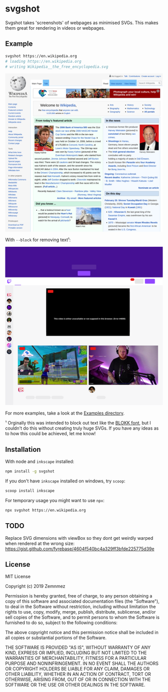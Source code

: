 svgshot
=============================================================================
[svgshot]: #svgshot

Svgshot takes 'screenshots' of webpages as minimised SVGs. This makes them
great for rendering in videos or webpages.


Example
-----------------------------------------------------------------------------
[Example]: #example


~~~~~~~~~~~~~~~~~~~~~~~~~~~~~~~~~~~~~~~~~~~~~~~~~~~~~~~~~~~~~~~~      bash
svgshot https://en.wikipedia.org
# loading https://en.wikipedia.org
# writing Wikipedia__the_free_encyclopedia.svg
~~~~~~~~~~~~~~~~~~~~~~~~~~~~~~~~~~~~~~~~~~~~~~~~~~~~~~~~~~~~~~~~

[Wikipedia SVG]: ./docs/Wikipedia__the_free_encyclopedia.svg
![Wikipedia SVG]

With `--block` for removing text¹:

[Twitch SVG]: ./docs/Twitch.svg
![Twitch SVG]

[Examples directory]: ./examples
For more examples, take a look at the [Examples directory].

[BLOKK font]: http://www.blokkfont.com/

¹ Orginally this was intended to block out text like the [BLOKK font], but
I couldn't do this without creating truly huge SVGs. If you have any ideas
as to how this could be achieved, let me know!

Installation
-----------------------------------------------------------------------------
[Installation]: #Installation

With node and `inkscape` installed:
```bash
npm install -g svgshot
```

If you don't have `inkscape` installed on windows, try `scoop`:
```powershell
scoop install inkscape
```

For temporary usage you might want to use `npx`:
```bash
npx svgshot https://en.wikipedia.org
```

TODO
-----------------------------------------------------------------------------
Replace SVG dimensions with viewBox so they dont get weirdly warped when
rendered at the wrong size:
https://gist.github.com/fyrebase/4604f540bc4a329ff3bfde225775d39e

License
-----------------------------------------------------------------------------
[License]: #license


MIT License

Copyright (c) 2019 Zemnmez

Permission is hereby granted, free of charge, to any person obtaining a copy
of this software and associated documentation files (the "Software"), to deal
in the Software without restriction, including without limitation the rights
to use, copy, modify, merge, publish, distribute, sublicense, and/or sell
copies of the Software, and to permit persons to whom the Software is
furnished to do so, subject to the following conditions:

The above copyright notice and this permission notice shall be included in all
copies or substantial portions of the Software.

THE SOFTWARE IS PROVIDED "AS IS", WITHOUT WARRANTY OF ANY KIND, EXPRESS OR
IMPLIED, INCLUDING BUT NOT LIMITED TO THE WARRANTIES OF MERCHANTABILITY,
FITNESS FOR A PARTICULAR PURPOSE AND NONINFRINGEMENT. IN NO EVENT SHALL THE
AUTHORS OR COPYRIGHT HOLDERS BE LIABLE FOR ANY CLAIM, DAMAGES OR OTHER
LIABILITY, WHETHER IN AN ACTION OF CONTRACT, TORT OR OTHERWISE, ARISING FROM,
OUT OF OR IN CONNECTION WITH THE SOFTWARE OR THE USE OR OTHER DEALINGS IN THE
SOFTWARE.